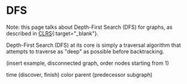 # DFS

<!------------------------------------------------------------------------------------------------------------------------------------->

Note: this page talks about Depth-First Search (DFS) for graphs, as described in [CLRS](https://kidpiano.github.io/Algorithms/CLRS.html){:target="_blank"}.

Depth-First Search (DFS) at its core is simply a traversal algorithm that attempts to traverse as "deep" as possible before backtracking.

(insert example, disconnected graph, order nodes starting from 1)

time (discover, finish)
color
parent (predecessor subgraph)
